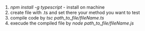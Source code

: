 1.  _npm install -g typescript_ - install on machine
2.  create file with .ts and set there your method you want to test
3.  compile code by _tsc path_to_file/fileName.ts_
4.  execude the compiled file by _node path_to_file/fileName.js_
